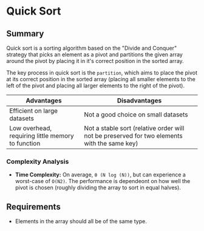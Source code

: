 # Quick Sort

## Summary

Quick sort is a sorting algorithm based on the "Divide and Conquer" strategy that picks an element as a pivot and
partitions the given array around the pivot by placing it in it's correct position in the sorted array.

The key process in quick sort is the `partition`, which aims to place the pivot at its correct position in the sorted
array (placing all smaller elements to the left of the pivot and placing all larger elements to the right of the pivot).

| Advantages | Disadvantages |
|------------|---------------|
| Efficient on large datasets | Not a good choice on small datasets |
| Low overhead, requiring little memory to function | Not a stable sort (relative order will not be preserved for two elements with the same key) |

### Complexity Analysis

*   **Time Complexity:** On average, `θ (N log (N))`, but can experience a worst-case of `O(N2)`. The performance is dependeont on how well the pivot is chosen (roughly dividing the array to sort in equal halves).

## Requirements

*   Elements in the array should all be of the same type.
